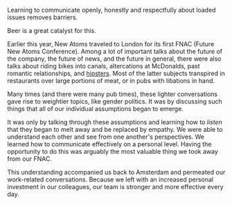 Learning to communicate openly, honestly and respectfully about loaded issues removes barriers.

Beer is a great catalyst for this.

Earlier this year, New Atoms traveled to London for its first FNAC (Future New Atoms Conference). Among a lot of important talks about the future of the company, the future of news, and the future in general, there were also talks about riding bikes into canals, altercations at McDonalds, past romantic relationships, and [hipsters](https://www.buzzfeed.com/danieldalton/made-of-sock?utm_term=.prXqRlmP7G#.vgvERwOQ50). Most of the latter subjects transpired in restaurants over large portions of meat, or in pubs with libations in hand.

Many times (and there were many pub times), these lighter conversations gave rise to weightier topics, like gender politics. It was by discussing such things that all of our individual assumptions began to emerge.

It was only by talking through these assumptions and learning how to *listen* that they began to melt away and be replaced by empathy. We were able to understand each other and see from one another's perspectives. We learned how to communicate effectively on a personal level. Having the opportunity to do this was arguably the most valuable thing we took away from our FNAC.

This understanding accompanied us back to Amsterdam and permeated our work-related conversations. Because we left with an increased personal investment in our colleagues, our team is stronger and more effective every day.
